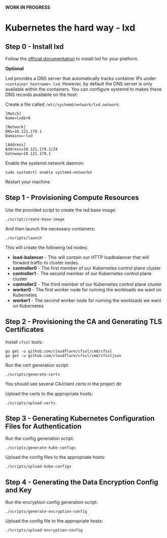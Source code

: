 **WORK IN PROGRESS**

# Kubernetes the hard way - lxd

## Step 0 - Install lxd

Follow the [official documentation](https://linuxcontainers.org/lxd/getting-started-cli)
to install lxd for your platform.

**Optional**

Lxd provides a DNS server that automatically tracks container IPs under
`<container hostname>.lxd`. However, by default the DNS server is only available
within the containers. You can configure systemd to makes these DNS records
available on the host:

Create a file called `/etc/systemd/network/lxd.network`:
```
[Match]
Name=lxdbr0

[Network]
DNS=10.121.179.1
Domains=~lxd

[Address]
Address=10.121.179.1/24
Gateway=10.121.179.1
```

Enable the systemd network daemon:
```
sudo systemctl enable systemd-networkd
```

Restart your machine


## Step 1 - Provisioning Compute Resources

Use the provided script to create the lxd base image:
```
./script/create-base-image
```

And then launch the necessary containers:
```
./scripts/launch
```

This will create the following lxd nodes:
 - **load-balancer** - This will contain our HTTP loadbalancer that will forward
   traffic to cluster nodes.
 - **controller0** - The first member of our Kubernetes control plane cluster
 - **controller1** - The second member of our Kubernetes control plane cluster
 - **controller2** - The third member of our Kubernetes control plane cluster
 - **worker0** - The first worker node for running the workloads we want on Kubernetes
 - **worker1** - The second worker node for running the workloads we want on Kubernetes


## Step 2 - Provisioning the CA and Generating TLS Certificates
Install `cfssl` tools:
```
go get -u github.com/cloudflare/cfssl/cmd/cfssl
go get -u github.com/cloudflare/cfssl/cmd/cfssljson
```

Run the cert generation script:
```
./scripts/generate-certs
```
You should see several CA/client certs in the project dir

Upload the certs to the appropriate hosts:
```
./scripts/upload-certs
```

## Step 3 - Generating Kubernetes Configuration Files for Authentication
Run the config generation script:
```
./scripts/generate-kube-configs
```

Upload the config files to the appropriate hosts:
```
./scripts/upload-kube-configs
```

## Step 4 - Generating the Data Encryption Config and Key
Run the encryption config generation script:
```
./scripts/generate-encryption-config
```

Upload the config file to the appropriate hosts:
```
./scripts/upload-encryption-config
```
